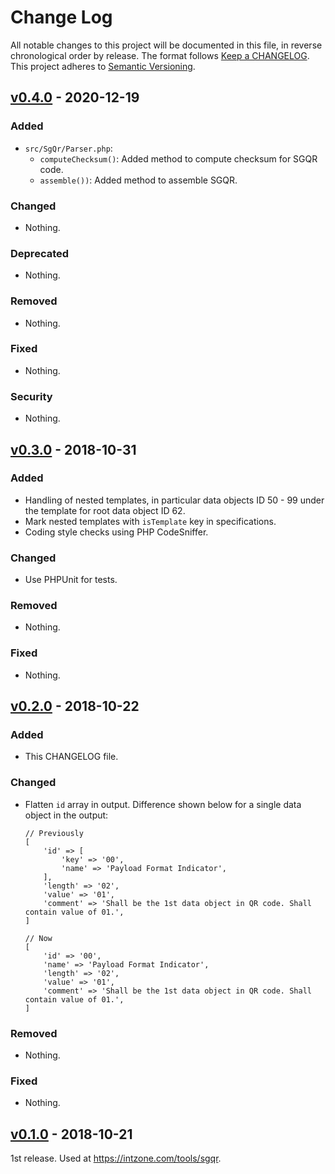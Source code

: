 # Change Log

All notable changes to this project will be documented in this file, in reverse chronological order by release.
The format follows [Keep a CHANGELOG](http://keepachangelog.com/).
This project adheres to [Semantic Versioning](http://semver.org/).

## [v0.4.0] - 2020-12-19

### Added
- `src/SgQr/Parser.php`:
    + `computeChecksum()`: Added method to compute checksum for SGQR code.
    + `assemble())`: Added method to assemble SGQR.

### Changed
- Nothing.

### Deprecated
- Nothing.

### Removed
- Nothing.

### Fixed
- Nothing.

### Security
- Nothing.

## [v0.3.0] - 2018-10-31

### Added
- Handling of nested templates, in particular data objects ID 50 - 99 under the template for root data object ID 62.
- Mark nested templates with `isTemplate` key in specifications.
- Coding style checks using PHP CodeSniffer.

### Changed
- Use PHPUnit for tests.

### Removed
- Nothing.

### Fixed
- Nothing.

## [v0.2.0] - 2018-10-22

### Added
- This CHANGELOG file.

### Changed
- Flatten `id` array in output. Difference shown below for a single data object in the output:

  ```
  // Previously
  [
      'id' => [
          'key' => '00',
          'name' => 'Payload Format Indicator',
      ],
      'length' => '02',
      'value' => '01',
      'comment' => 'Shall be the 1st data object in QR code. Shall contain value of 01.',
  ]

  // Now
  [
      'id' => '00',
      'name' => 'Payload Format Indicator',
      'length' => '02',
      'value' => '01',
      'comment' => 'Shall be the 1st data object in QR code. Shall contain value of 01.',
  ]
  ```

### Removed
- Nothing.

### Fixed
- Nothing.

## [v0.1.0] - 2018-10-21

1st release. Used at https://intzone.com/tools/sgqr.

[Unreleased]: https://github.com/zionsg/sgqr-parser/compare/v0.4.0...HEAD
[v0.4.0]: https://github.com/zionsg/sgqr-parser/compare/v0.3.0...v0.4.0
[v0.3.0]: https://github.com/zionsg/sgqr-parser/compare/v0.2.0...v0.3.0
[v0.2.0]: https://github.com/zionsg/sgqr-parser/compare/v0.1.0...v0.2.0
[v0.1.0]: https://github.com/zionsg/sgqr-parser/tree/v0.1.0
